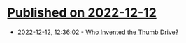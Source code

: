 # [Published on 2022-12-12](index.md)

* [2022-12-12, 12:36:02](https://news.ycombinator.com/item?id=33954020) - [Who Invented the Thumb Drive?](https://spectrum.ieee.org/thumb-drive)
